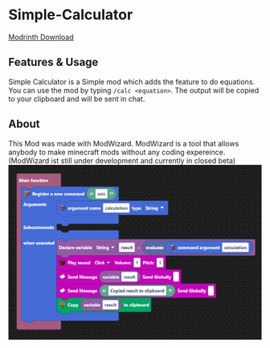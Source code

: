 # Simple-Calculator
[Modrinth Download](https://modrinth.com/mod/simple-calculator)
## Features & Usage
Simple Calculator is a Simple mod which adds the feature to do equations.
You can use the mod by typing `/calc <equation>`. 
The output will be copied to your clipboard and will be sent in chat.

## About
This Mod was made with ModWizard. ModWizard is a tool that allows anybody to make minecraft mods without any coding expereince. (ModWizard ist still under development and currently in closed beta)
![Sourcecode from ModWizard Editor](./code.png)
